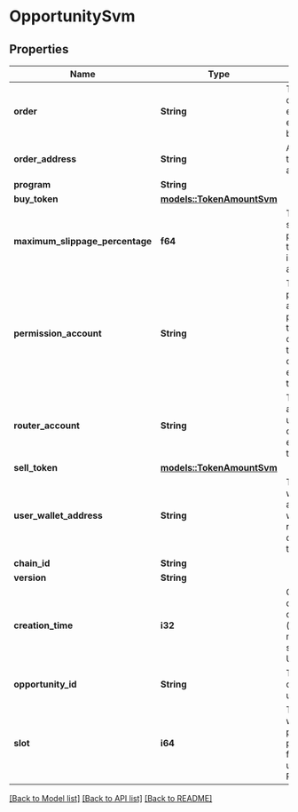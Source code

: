 # OpportunitySvm

## Properties

| Name                            | Type                                            | Description                                                                                              | Notes |
| ------------------------------- | ----------------------------------------------- | -------------------------------------------------------------------------------------------------------- | ----- |
| **order**                       | **String**                                      | The Limo order to be executed, encoded in base64.                                                        |
| **order_address**               | **String**                                      | Address of the order account.                                                                            |
| **program**                     | **String**                                      |                                                                                                          |
| **buy_token**                   | [**models::TokenAmountSvm**](TokenAmountSvm.md) |                                                                                                          |
| **maximum_slippage_percentage** | **f64**                                         | The maximum slippage percentage that the user is willing to accept.                                      |
| **permission_account**          | **String**                                      | The permission account to be permitted by the ER contract for the opportunity execution of the protocol. |
| **router_account**              | **String**                                      | The router account to be used for the opportunity execution of the protocol.                             |
| **sell_token**                  | [**models::TokenAmountSvm**](TokenAmountSvm.md) |                                                                                                          |
| **user_wallet_address**         | **String**                                      | The user wallet address which requested the quote from the wallet.                                       |
| **chain_id**                    | **String**                                      |                                                                                                          |
| **version**                     | **String**                                      |                                                                                                          |
| **creation_time**               | **i32**                                         | Creation time of the opportunity (in microseconds since the Unix epoch).                                 |
| **opportunity_id**              | **String**                                      | The opportunity unique id.                                                                               |
| **slot**                        | **i64**                                         | The slot where the program params were fetched from using the RPC.                                       |

[[Back to Model list]](../README.md#documentation-for-models) [[Back to API list]](../README.md#documentation-for-api-endpoints) [[Back to README]](../README.md)
